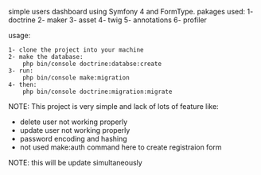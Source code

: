 simple users dashboard using Symfony 4 and FormType.
pakages used:
  1- doctrine
  2- maker
  3- asset
  4- twig
  5- annotations
  6- profiler
  
  
  usage:

    1- clone the project into your machine
    2- make the database: 
        php bin/console doctrine:databse:create
    3- run:  
        php bin/console make:migration
    4- then:  
        php bin/console doctrine:migration:migrate
        
NOTE:
This project is very simple and lack of lots of feature like:
  - delete user not working properly
  - update user not working properly
  - password encoding and hashing
  - not used make:auth command here to create registraion form
  
NOTE:
  this will be update simultaneously 
    
